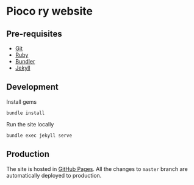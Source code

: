 # Pioco ry website

## Pre-requisites

- [Git](https://git-scm.com/)
- [Ruby](https://www.ruby-lang.org/)
- [Bundler](https://bundler.io/)
- [Jekyll](https://jekyllrb.com/)

## Development

Install gems

    bundle install

Run the site locally

    bundle exec jekyll serve

## Production

The site is hosted in [GitHub Pages](https://help.github.com/en/articles/setting-up-a-github-pages-site-with-jekyll). All the changes to `master` branch are automatically deployed to production.

